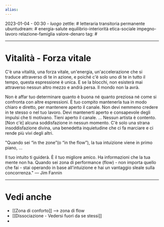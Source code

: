 ```yaml
---
alias: 
---
```

2023-01-04 - 00:30 - *luogo*
zettle: # letteraria transitoria permanente
ubuntudream: # energia-salute equilibrio-interiorità etica-sociale impegno-lavoro relazione-famiglia valore-denaro 
tag: #

---
# Vitalità - Forza vitale
C'è una vitalità, una forza vitale, un'energia, un'accelerazione che si traduce attraverso di te in azione, e poiché c'è solo uno di te in tutto il tempo, questa espressione è unica. E se la blocchi, non esisterà mai attraverso nessun altro mezzo e andrà persa. Il mondo non la avrà. 

Non è affar tuo determinare quanto è buona né quanto preziosa né come si confronta con altre espressioni. È tuo compito mantenerla tua in modo chiaro e diretto, per mantenere aperto il canale. Non devi nemmeno credere in te stesso o nel tuo lavoro. Devi mantenerti aperto e consapevole degli impulsi che ti motivano. Tieni aperto il canale. ... Nessun artista è contento. [Non c'è] alcuna soddisfazione in nessun momento. C'è solo una strana insoddisfazione divina, una benedetta inquietudine che ci fa marciare e ci rende più vivi degli altri.

"Quando sei “in the zone”(o “in the flow”), la tua intuizione viene in primo piano, ...

Il tuo intuito ti guiderà. È il tuo migliore amico. Ha informazioni che la tua mente non ha. Quando sei zona di performance (flow) - non importa quello che fai - stai operando in base all'intuizione e hai un vantaggio sleale sulla concorrenza." — Jim Fannin




---
# Vedi anche
- [[Zona di conforto]] --> zona di flow
- [[Dissociazione - Vedersi fuori da se stessi]]
- 
